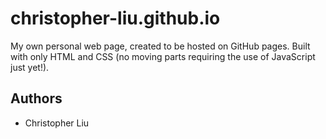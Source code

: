 # christopher-liu.github.io
My own personal web page, created to be hosted on GitHub pages. Built with only HTML and CSS (no moving parts requiring the use of JavaScript just yet!).

## Authors
* Christopher Liu
